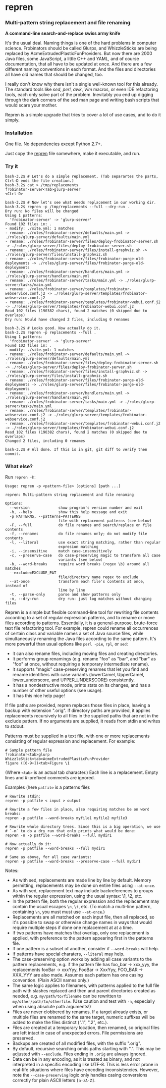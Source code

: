repren
======

### Multi-pattern string replacement and file renaming

**A command-line search-and-replace swiss army knife**

It's the usual deal. Naming things is one of the hard problems in computer science.
Frobinators should be called Glurps, and WhizzleSticks are being replaced
by AcmeExtrudedPlasticFunProviders. But now there are 2000 Java files, some
JavaScript, a little C++ and YAML, and of course documentation, that all have
to be updated at once. And there are a few different naming conventions in
each format. And the files and directories all have old names that should be
changed, too.

I really don't know why there isn't a single well-known tool for this already.
The standard tools like *sed*, *perl*, *awk*, *Vim* macros, or even IDE refactoring
tools, each only solve part of the problem.  Inevitably you end up digging through
the dark corners of the sed man page and writing bash scripts that would scare your mother.

Repren is a simple upgrade that tries to cover a lot of use cases, and to do it simply.

### Installation

One file. No dependencies except Python 2.7+.

Just copy the [repren](https://raw.githubusercontent.com/jlevy/repren/master/repren) file somewhere, make it executable, and run.

### Try it

    bash-3.2$ # Let's do a simple replacement. (Tab separartes the parts, Ctrl-D ends the file creation.)
    bash-3.2$ cat > /tmp/replacements
    frobinator-server<Tab>glurp-server
    <Ctrl-D>

    bash-3.2$ # Now let's see what needs replacement in our working dir.
    bash-3.2$ repren -p /tmp/replacements --full --dry-run .
    Dry run: No files will be changed
    Using 1 patterns:
      'frobinator-server' -> 'glurp-server'
    Found 102 files in: .
    - modify: ./site.yml: 1 matches
    - rename: ./roles/frobinator-server/defaults/main.yml -> ./roles/glurp-server/defaults/main.yml
    - rename: ./roles/frobinator-server/files/deploy-frobinator-server.sh -> ./roles/glurp-server/files/deploy-frobinator-server.sh
    - rename: ./roles/frobinator-server/files/install-graphviz.sh -> ./roles/glurp-server/files/install-graphviz.sh
    - rename: ./roles/frobinator-server/files/frobinator-purge-old-deployments -> ./roles/glurp-server/files/frobinator-purge-old-deployments
    - rename: ./roles/frobinator-server/handlers/main.yml -> ./roles/glurp-server/handlers/main.yml
    - rename: ./roles/frobinator-server/tasks/main.yml -> ./roles/glurp-server/tasks/main.yml
    - rename: ./roles/frobinator-server/templates/frobinator-webservice.conf.j2 -> ./roles/glurp-server/templates/frobinator-webservice.conf.j2
    - rename: ./roles/frobinator-server/templates/frobinator-webui.conf.j2 -> ./roles/glurp-server/templates/frobinator-webui.conf.j2
    Read 102 files (190382 chars), found 2 matches (0 skipped due to overlaps)
    Dry run: Would have changed 2 files, including 0 renames

    bash-3.2$ # Looks good. Now actually do it.
    bash-3.2$ repren -p replacements --full .
    Using 1 patterns:
      'frobinator-server' -> 'glurp-server'
    Found 102 files in: .
    - modify: ./site.yml: 1 matches
    - rename: ./roles/frobinator-server/defaults/main.yml -> ./roles/glurp-server/defaults/main.yml
    - rename: ./roles/frobinator-server/files/deploy-frobinator-server.sh -> ./roles/glurp-server/files/deploy-frobinator-server.sh
    - rename: ./roles/frobinator-server/files/install-graphviz.sh -> ./roles/glurp-server/files/install-graphviz.sh
    - rename: ./roles/frobinator-server/files/frobinator-purge-old-deployments -> ./roles/glurp-server/files/frobinator-purge-old-deployments
    - rename: ./roles/frobinator-server/handlers/main.yml -> ./roles/glurp-server/handlers/main.yml
    - rename: ./roles/frobinator-server/tasks/main.yml -> ./roles/glurp-server/tasks/main.yml
    - rename: ./roles/frobinator-server/templates/frobinator-webservice.conf.j2 -> ./roles/glurp-server/templates/frobinator-webservice.conf.j2
    - rename: ./roles/frobinator-server/templates/frobinator-webui.conf.j2 -> ./roles/glurp-server/templates/frobinator-webui.conf.j2
    Read 102 files (190382 chars), found 2 matches (0 skipped due to overlaps)
    Changed 2 files, including 0 renames

    bash-3.2$ # All done. If this is in git, git diff to verify then commit.


### What else?

Run `repren -h`:

    Usage: repren -p <pattern-file> [options] [path ...]

    repren: Multi-pattern string replacement and file renaming

    Options:
      --version             show program's version number and exit
      -h, --help            show this help message and exit
      -p PATTERNS, --patterns=PATTERNS
                            file with replacement patterns (see below)
      -F, --full            do file renames and search/replace on file contents
      -f, --renames         do file renames only; do not modify file contents
      -l, --literal         use exact string matching, rather than regular
                            expresion matching
      -i, --insensitive     match case-insensitively
      -c, --preserve-case   do case-preserving magic to transform all case
                            variants (see below)
      -b, --word-breaks     require word breaks (regex \b) around all matches
      --exclude=EXCLUDE_PAT
                            file/directory name regex to exclude
      --at-once             transform each file's contents at once, instead of
                            line by line
      -t, --parse-only      parse and show patterns only
      -n, --dry-run         dry run: just log matches without changing files


Repren is a simple but flexible command-line tool for rewriting file contents
according to a set of regular expression patterns, and to rename or move files
according to patterns. Essentially, it is a general-purpose, brute-force text
file refactoring tool. For example, repren could rename all occurrences of
certain class and variable names a set of Java source files, while
simultaneously renaming the Java files according to the same pattern. It's more
powerful than usual options like `perl -pie`, `rpl`, or `sed`:

- It can also rename files, including moving files and creating directories.
- It performs group renamings (e.g. rename "foo" as "bar", and "bar" as "foo"
  at once, without requiring a temporary intermediate rename).
- It supports "magic" case-preserving renames that let you find and rename
  identifiers with case variants (lowerCamel, UpperCamel, lower_underscore, and
  UPPER_UNDERSCORE) consistently.
- It has a nondestructive mode, prints stats on its changes, and has a number
  of other useful options (see usage).
- It has this nice help page!

If file paths are provided, repren replaces those files in place, leaving a
backup with extension ".orig". If directory paths are provided, it applies
replacements recursively to all files in the supplied paths that are not in the
exclude pattern. If no arguments are supplied, it reads from stdin and writes
to stdout.

Patterns must be supplied in a text file, with one or more replacements consisting
of regular expression and replacement. For example:

    # Sample pattern file
    frobinator<tab>glurp
    WhizzleStick<tab>AcmeExtrudedPlasticFunProvider
    figure ([0-9+])<tab>Figure \1

(Where `<tab>` is an actual tab character.) Each line is a replacement.
Empty lines and #-prefixed comments are ignored.

Examples (here `patfile` is a patterns file):

    # Rewrite stdin:
    repren -p patfile < input > output

    # Rewrite a few files in place, also requiring matches be on word breaks:
    repren -p patfile --word-breaks myfile1 myfile2 myfile3

    # Rewrite whole directory trees. Since this is a big operation, we use
    # `-n` to do a dry run that only prints what would be done:
    repren -n -p patfile --word-breaks --full mydir1

    # Now actually do it:
    repren -p patfile --word-breaks --full mydir1

    # Same as above, for all case variants:
    repren -p patfile --word-breaks --preserve-case --full mydir1

Notes:

- As with sed, replacements are made line by line by default. Memory
  permitting, replacements may be done on entire files using `--at-once`.
- As with sed, replacement text may include backreferences to groups within the
  regular expression, using the usual syntax: \1, \2, etc.
- In the pattern file, both the regular expression and the replacement may
  contain the usual escapes `\n`, `\t`, etc. (To match a multi-line pattern,
  containing `\n`, you must must use `--at-once`.)
- Replacements are all matched on each input file, then all replaced, so it's
  possible to swap or otherwise change names in ways that would require
  multiple steps if done one replacement at at a time.
- If two patterns have matches that overlap, only one replacement is applied,
  with preference to the pattern appearing first in the patterns file.
- If one pattern is a subset of another, consider if `--word-breaks` will help.
- If patterns have special charaters, `--literal` may help.
- The case-preserving option works by adding all case variants to the pattern
  replacements, e.g. if the pattern file has foo_bar -> xxx_yyy, the
  replacements fooBar -> xxxYyy, FooBar -> XxxYyy, FOO_BAR -> XXX_YYY are also
  made. Assumes each pattern has one casing convention. (Plain ASCII names only.)
- The same logic applies to filenames, with patterns applied to the full file
  path with slashes replaced and then and parent directories created as needed,
  e.g. `my/path/to/filename` can be rewritten to `my/other/path/to/otherfile`.
  (Use caution and test with `-n`, especially when using absolute path
  arguments!)
- Files are never clobbered by renames. If a target already exists, or multiple
  files are renamed to the same target, numeric suffixes will be added to make
  the files distinct (".1", ".2", etc.).
- Files are created at a temporary location, then renamed, so original files are
  left intact in case of unexpected errors. File permissions are preserved.
- Backups are created of all modified files, with the suffix ".orig".
- By default, recursive searching omits paths starting with ".". This may be
  adjusted with `--exclude`. Files ending in `.orig` are always ignored.
- Data can be in any encoding, as it is treated as binary, and not interpreted
  in a specific encoding like UTF-8. This is less error prone in real-life
  situations where files have encoding inconsistencies. However, note the
  `--case-preserving` logic only handles casing conversions correctly for plain
  ASCII letters `[a-zA-Z]`.
